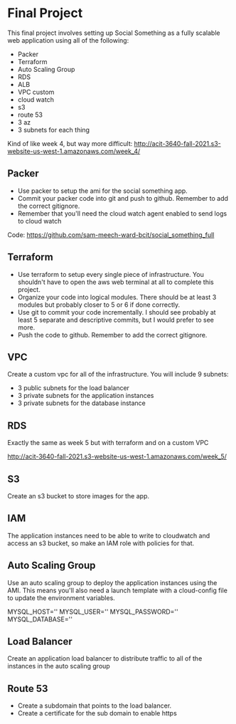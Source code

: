 # Final Project

This final project involves setting up Social Something as a fully scalable web application using all of the following:

* Packer
* Terraform
* Auto Scaling Group
* RDS
* ALB
* VPC custom 
* cloud watch
* s3
* route 53
* 3 az
* 3 subnets for each thing

Kind of like week 4, but way more difficult: http://acit-3640-fall-2021.s3-website-us-west-1.amazonaws.com/week_4/

## Packer

* Use packer to setup the ami for the social something app. 
* Commit your packer code into git and push to github. Remember to add the correct gitignore.
* Remember that you'll need the cloud watch agent enabled to send logs to cloud watch

Code: https://github.com/sam-meech-ward-bcit/social_something_full

## Terraform

* Use terraform to setup every single piece of infrastructure. You shouldn't have to open the aws web terminal at all to complete this project.
* Organize your code into logical modules. There should be at least 3 modules but probably closer to 5 or 6 if done correctly.
* Use git to commit your code incrementally. I should see probably at least 5 separate and descriptive commits, but I would prefer to see more.
* Push the code to github. Remember to add the correct gitignore.

## VPC

Create a custom vpc for all of the infrastructure. You will include 9 subnets:

* 3 public subnets for the load balancer 
* 3 private subnets for the application instances
* 3 private subnets for the database instance

## RDS

Exactly the same as week 5 but with terraform and on a custom VPC

http://acit-3640-fall-2021.s3-website-us-west-1.amazonaws.com/week_5/

## S3

Create an s3 bucket to store images for the app.

## IAM

The application instances need to be able to write to cloudwatch and access an s3 bucket, so make an IAM role with policies for that.

## Auto Scaling Group

Use an auto scaling group to deploy the application instances using the AMI. This means you'll also need a launch template with a cloud-config file to update the environment variables.

MYSQL_HOST='' 
MYSQL_USER='' 
MYSQL_PASSWORD='' 
MYSQL_DATABASE=''


## Load Balancer

Create an application load balancer to distribute traffic to all of the instances in the auto scaling group

## Route 53

* Create a subdomain that points to the load balancer.
* Create a certificate for the sub domain to enable https